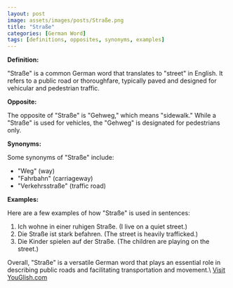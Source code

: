 ```yaml
---
layout: post
image: assets/images/posts/Straße.png
title: "Straße"
categories: [German Word]
tags: [definitions, opposites, synonyms, examples]
---
```


**Definition:**

"Straße" is a common German word that translates to "street" in English. It refers to a public road or thoroughfare, typically paved and designed for vehicular and pedestrian traffic.

**Opposite:**

The opposite of "Straße" is "Gehweg," which means "sidewalk." While a "Straße" is used for vehicles, the "Gehweg" is designated for pedestrians only.

**Synonyms:**

Some synonyms of "Straße" include:

- "Weg" (way)
- "Fahrbahn" (carriageway)
- "Verkehrsstraße" (traffic road)

**Examples:**

Here are a few examples of how "Straße" is used in sentences:

1. Ich wohne in einer ruhigen Straße. (I live on a quiet street.)
2. Die Straße ist stark befahren. (The street is heavily trafficked.)
3. Die Kinder spielen auf der Straße. (The children are playing on the street.)

Overall, "Straße" is a versatile German word that plays an essential role in describing public roads and facilitating transportation and movement.\ <a id="yg-widget-0" class="youglish-widget" data-query="Straße" data-lang="german" data-components="8412" data-auto-start="0" data-bkg-color="theme_light" data-title="How%20to%20pronounce%20Straße%20in%20German"  rel="nofollow" href="https://youglish.com">Visit YouGlish.com</a><script async src="https://youglish.com/public/emb/widget.js" charset="utf-8"></script>